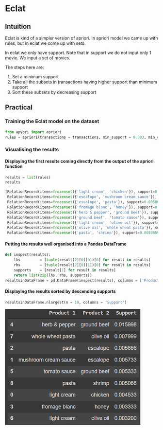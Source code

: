 # Eclat

## Intuition

Eclat is kind of a simpler version of apriori. In apriori model we came up with rules, but in eclat we come up with sets.

In eclat we only have support. Note that in support we do not input only 1 movie. We input a set of movies.

The steps here are:

1. Set a minimum support
2. Take all the subsets in transactions having higher support than minimum support
3. Sort these subsets by decreasing support

## Practical

### Training the Eclat model on the dataset

```python
from apyori import apriori
rules = apriori(transactions = transactions, min_support = 0.003, min_confidence = 0.2, min_lift = 3, min_length = 2, max_length = 2)
```

### Visualising the results

#### Displaying the first results coming directly from the output of the apriori function

```python
results = list(rules)
results
```

```python
[RelationRecord(items=frozenset({'light cream', 'chicken'}), support=0.004532728969470737, ordered_statistics=[OrderedStatistic(items_base=frozenset({'light cream'}), items_add=frozenset({'chicken'}), confidence=0.29059829059829057, lift=4.84395061728395)]),
 RelationRecord(items=frozenset({'escalope', 'mushroom cream sauce'}), support=0.005732568990801226, ordered_statistics=[OrderedStatistic(items_base=frozenset({'mushroom cream sauce'}), items_add=frozenset({'escalope'}), confidence=0.3006993006993007, lift=3.790832696715049)]),
 RelationRecord(items=frozenset({'escalope', 'pasta'}), support=0.005865884548726837, ordered_statistics=[OrderedStatistic(items_base=frozenset({'pasta'}), items_add=frozenset({'escalope'}), confidence=0.3728813559322034, lift=4.700811850163794)]),
 RelationRecord(items=frozenset({'fromage blanc', 'honey'}), support=0.003332888948140248, ordered_statistics=[OrderedStatistic(items_base=frozenset({'fromage blanc'}), items_add=frozenset({'honey'}), confidence=0.2450980392156863, lift=5.164270764485569)]),
 RelationRecord(items=frozenset({'herb & pepper', 'ground beef'}), support=0.015997866951073192, ordered_statistics=[OrderedStatistic(items_base=frozenset({'herb & pepper'}), items_add=frozenset({'ground beef'}), confidence=0.3234501347708895, lift=3.2919938411349285)]),
 RelationRecord(items=frozenset({'ground beef', 'tomato sauce'}), support=0.005332622317024397, ordered_statistics=[OrderedStatistic(items_base=frozenset({'tomato sauce'}), items_add=frozenset({'ground beef'}), confidence=0.3773584905660377, lift=3.840659481324083)]),
 RelationRecord(items=frozenset({'light cream', 'olive oil'}), support=0.003199573390214638, ordered_statistics=[OrderedStatistic(items_base=frozenset({'light cream'}), items_add=frozenset({'olive oil'}), confidence=0.20512820512820515, lift=3.1147098515519573)]),
 RelationRecord(items=frozenset({'olive oil', 'whole wheat pasta'}), support=0.007998933475536596, ordered_statistics=[OrderedStatistic(items_base=frozenset({'whole wheat pasta'}), items_add=frozenset({'olive oil'}), confidence=0.2714932126696833, lift=4.122410097642296)]),
 RelationRecord(items=frozenset({'pasta', 'shrimp'}), support=0.005065991201173177, ordered_statistics=[OrderedStatistic(items_base=frozenset({'pasta'}), items_add=frozenset({'shrimp'}), confidence=0.3220338983050847, lift=4.506672147735896)])]
```

#### Putting the results well organised into a Pandas DataFrame

```python
def inspect(results):
    lhs         = [tuple(result[2][0][0])[0] for result in results]
    rhs         = [tuple(result[2][0][1])[0] for result in results]
    supports    = [result[1] for result in results]
    return list(zip(lhs, rhs, supports))
resultsinDataFrame = pd.DataFrame(inspect(results), columns = ['Product 1', 'Product 2', 'Support'])
```

#### Displaying the results sorted by descending supports

```python
resultsinDataFrame.nlargest(n = 10, columns = 'Support')
```

![chart](chart-min.PNG)